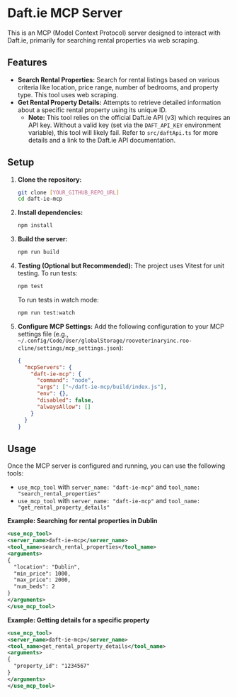 # Daft.ie MCP Server

This is an MCP (Model Context Protocol) server designed to interact with Daft.ie, primarily for searching rental properties via web scraping.

## Features

*   **Search Rental Properties:** Search for rental listings based on various criteria like location, price range, number of bedrooms, and property type. This tool uses web scraping.
*   **Get Rental Property Details:** Attempts to retrieve detailed information about a specific rental property using its unique ID.
    *   **Note:** This tool relies on the official Daft.ie API (v3) which requires an API key. Without a valid key (set via the `DAFT_API_KEY` environment variable), this tool will likely fail. Refer to `src/daftApi.ts` for more details and a link to the Daft.ie API documentation.

## Setup

1.  **Clone the repository:**
    ```bash
    git clone [YOUR_GITHUB_REPO_URL]
    cd daft-ie-mcp
    ```
2.  **Install dependencies:**
    ```bash
    npm install
    ```
3.  **Build the server:**
    ```bash
    npm run build
    ```
4.  **Testing (Optional but Recommended):**
    The project uses Vitest for unit testing. To run tests:
    ```bash
    npm test
    ```
    To run tests in watch mode:
    ```bash
    npm run test:watch
    ```
5.  **Configure MCP Settings:**
    Add the following configuration to your MCP settings file (e.g., `~/.config/Code/User/globalStorage/rooveterinaryinc.roo-cline/settings/mcp_settings.json`):

    ```json
    {
      "mcpServers": {
        "daft-ie-mcp": {
          "command": "node",
          "args": ["~/daft-ie-mcp/build/index.js"],
          "env": {},
          "disabled": false,
          "alwaysAllow": []
        }
      }
    }
    ```

## Usage

Once the MCP server is configured and running, you can use the following tools:

*   `use_mcp_tool` with `server_name: "daft-ie-mcp"` and `tool_name: "search_rental_properties"`
*   `use_mcp_tool` with `server_name: "daft-ie-mcp"` and `tool_name: "get_rental_property_details"`

**Example: Searching for rental properties in Dublin**

```xml
<use_mcp_tool>
<server_name>daft-ie-mcp</server_name>
<tool_name>search_rental_properties</tool_name>
<arguments>
{
  "location": "Dublin",
  "min_price": 1000,
  "max_price": 2000,
  "num_beds": 2
}
</arguments>
</use_mcp_tool>
```

**Example: Getting details for a specific property**

```xml
<use_mcp_tool>
<server_name>daft-ie-mcp</server_name>
<tool_name>get_rental_property_details</tool_name>
<arguments>
{
  "property_id": "1234567"
}
</arguments>
</use_mcp_tool>